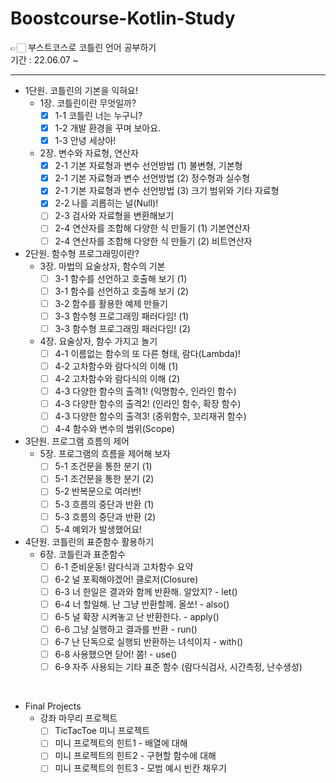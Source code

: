 # Boostcourse-Kotlin-Study
👉🏻 부스트코스로 코틀린 언어 공부하기  
기간 : 22.06.07 ~

---

- 1단원. 코틀린의 기본을 익혀요!
  - 1장. 코틀린이란 무엇일까?  
    - [x] 1-1 코틀린 너는 누구니?
    - [x] 1-2 개발 환경을 꾸며 보아요.
    - [x] 1-3 안녕 세상아!
  - 2장. 변수와 자료형, 연산자
    - [x] 2-1 기본 자료형과 변수 선언방법 (1) 불변형, 기본형
    - [x] 2-1 기본 자료형과 변수 선언방법 (2) 정수형과 실수형
    - [x] 2-1 기본 자료형과 변수 선언방법 (3) 크기 범위와 기타 자료형
    - [x] 2-2 나를 괴롭히는 널(Null)!
    - [ ] 2-3 검사와 자료형을 변환해보기
    - [ ] 2-4 연산자를 조합해 다양한 식 만들기 (1) 기본연산자
    - [ ] 2-4 연산자를 조합해 다양한 식 만들기 (2) 비트연산자
- 2단원. 함수형 프로그래밍이란?
  - 3장. 마법의 요술상자, 함수의 기본
    - [ ] 3-1 함수를 선언하고 호출해 보기 (1)
    - [ ] 3-1 함수를 선언하고 호출해 보기 (2)
    - [ ] 3-2 함수를 활용한 예제 만들기
    - [ ] 3-3 함수형 프로그래밍 패러다임! (1)
    - [ ] 3-3 함수형 프로그래밍 패러다임! (2)
  - 4장. 요술상자, 함수 가지고 놀기
    - [ ] 4-1 이름없는 함수의 또 다른 형태, 람다(Lambda)!
    - [ ] 4-2 고차함수와 람다식의 이해 (1)
    - [ ] 4-2 고차함수와 람다식의 이해 (2)
    - [ ] 4-3 다양한 함수의 출격1! (익명함수, 인라인 함수)
    - [ ] 4-3 다양한 함수의 출격2! (인라인 함수, 확장 함수)
    - [ ] 4-3 다양한 함수의 출격3! (중위함수, 꼬리재귀 함수)
    - [ ] 4-4 함수와 변수의 범위(Scope)
- 3단원. 프로그램 흐름의 제어
  - 5장. 프로그램의 흐름을 제어해 보자
    - [ ] 5-1 조건문을 통한 분기 (1)
    - [ ] 5-1 조건문을 통한 분기 (2)
    - [ ] 5-2 반복문으로 여러번!
    - [ ] 5-3 흐름의 중단과 반환 (1)
    - [ ] 5-3 흐름의 중단과 반환 (2)
    - [ ] 5-4 예외가 발생했어요!
- 4단원. 코틀린의 표준함수 활용하기
  - 6장. 코틀린과 표준함수
    - [ ] 6-1 준비운동! 람다식과 고차함수 요약
    - [ ] 6-2 널 포획해야겠어! 클로저(Closure)
    - [ ] 6-3 너 한일은 결과와 함께 반환해. 알았지? - let()
    - [ ] 6-4 너 할일해. 난 그냥 반환할께. 올쏘! - also()
    - [ ] 6-5 널 확장 시켜놓고 난 반환한다. - apply()
    - [ ] 6-6 그냥 실행하고 결과를 반환 - run()
    - [ ] 6-7 난 단독으로 실행되 반환하는 녀석이지 - with()
    - [ ] 6-8 사용했으면 닫어! 쫌! - use()
    - [ ] 6-9 자주 사용되는 기타 표준 함수 (람다식검사, 시간측정, 난수생성)

<br/>

- Final Projects
  - 강좌 마무리 프로젝트
    - [ ] TicTacToe 미니 프로젝트
    - [ ] 미니 프로젝트의 힌트1 - 배열에 대해
    - [ ] 미니 프로젝트의 힌트2 - 구현할 함수에 대해
    - [ ] 미니 프로젝트의 힌트3 - 모범 예시 빈칸 채우기
